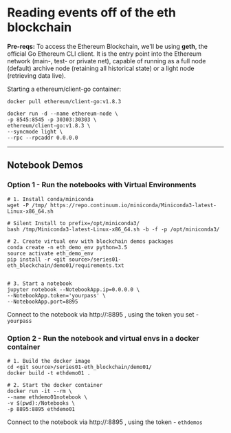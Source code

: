 # Reading events off of the eth blockchain

**Pre-reqs:**
To access the Ethereum Blockchain, we'll be using **geth**, the official Go Ethereum CLI client. It is the entry point into the Ethereum network (main-, test- or private net), capable of running as a full node (default) archive node (retaining all historical state) or a light node (retrieving data live).

Starting a ethereum/client-go container:
```
docker pull ethereum/client-go:v1.8.3

docker run -d --name ethereum-node \
-p 8545:8545 -p 30303:30303 \
ethereum/client-go:v1.8.3 \
--syncmode light \
--rpc --rpcaddr 0.0.0.0
```

---

## Notebook Demos

### Option 1 - Run the notebooks with Virtual Environments
```
# 1. Install conda/miniconda 
wget -P /tmp/ https://repo.continuum.io/miniconda/Miniconda3-latest-Linux-x86_64.sh

# Silent Install to prefix=/opt/miniconda3/ 
bash /tmp/Miniconda3-latest-Linux-x86_64.sh -b -f -p /opt/miniconda3/

# 2. Create virtual env with blockchain demos packages
conda create -n eth_demo_env python=3.5
source activate eth_demo_env
pip install -r <git source>/series01-eth_blockchain/demo01/requirements.txt


# 3. Start a notebook
jupyter notebook --NotebookApp.ip=0.0.0.0 \
--NotebookApp.token='yourpass' \
--NotebookApp.port=8895
```
Connect to the notebook via http://<yourhost>:8895 , using the token you set - `yourpass`


### Option 2 - Run the notebook and virtual envs in a docker container
```
# 1. Build the docker image
cd <git source>/series01-eth_blockchain/demo01/
docker build -t ethdemo01 .

# 2. Start the docker container
docker run -it --rm \
--name ethdemo01notebook \
-v $(pwd):/Notebooks \
-p 8895:8895 ethdemo01
```
Connect to the notebook via http://<yourhost>:8895 , using the token - `ethdemos`




